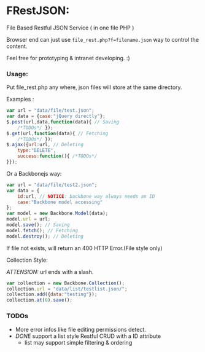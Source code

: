 # FRestJSON: 

File Based Restful JSON Service ( in one file PHP )

Browser end can just use `file_rest.php?f=filename.json` way to control the content.

Feel free for prototyping & intranet developing. :)

### Usage:

Put file_rest.php any where, json files will store at the same directory.

Examples :

```javascript
var url = "data/file/test.json";
var data = {case:"jQuery directly"};
$.post(url,data,function(data){ // Saving
	/*TODOs*/ });
$.get(url,function(data){ // Fetching
	/*TODOs*/ });
$.ajax({url:url, // Deleting
	type:"DELETE",
	success:function(){ /*TODOs*/ 
}});
```

Or a Backbonejs way:

```javascript
var url = "data/file/test2.json";
var data = {
	id:url, // NOTICE: backbone way always needs an ID
	case:"Backbone model accessing"
};
var model = new Backbone.Model(data);
model.url = url;
model.save(); // Saving
model.fetch(); // Fetching
model.destroy(); // Deleting
```
If file not exists, will return an 400 HTTP Error.(File style only)

Collection Style: 

*ATTENSION:* url ends with a slash.

```javascript
var collection = new Backbone.Collection();
collection.url = "data/list/testlist.json/"; 
collection.add({data:"testing"});
collection.at(0).save();
```


### TODOs

* More error infos like file editing permissions detect.
* *DONE* support a list style Restful CRUD with a ID attribute
	* list may support simple filtering & ordering
